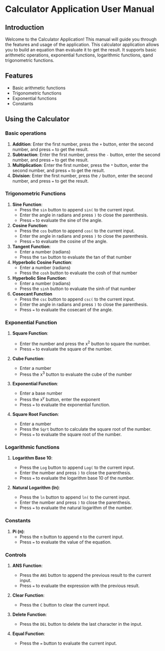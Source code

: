 # Calculator Application User Manual

## Introduction
Welcome to the Calculator Application! This manual will guide you through the features and usage of the application. 
This calculator application allows you to build an equation than evaluate it to get the result. 
It supports basic arithmetic operations, exponential functions, logarithmic functions, qand trigonometric functions.

## Features
- Basic arithmetic functions
- Trigonometric functions
- Exponential functions
- Constants

## Using the Calculator

### Basic operations
1. **Addition**: Enter the first number, press the `+` button, enter the second number, and press `=` to get the result.
2. **Subtraction**: Enter the first number, press the `-` button, enter the second number, and press `=` to get the result.
3. **Multiplication**: Enter the first number, press the `*` button, enter the second number, and press `=` to get the result.
4. **Division**: Enter the first number, press the `/` button, enter the second number, and press `=` to get the result.

### Trigonometric Functions
1. **Sine Function**:
    - Press the `sin` button to append `sin(` to the current input.
    - Enter the angle in radians and press `)` to close the parenthesis.
    - Press `=` to evaluate the sine of the angle.
2. **Cosine Function**:
    - Press the `cos` button to append `cos(` to the current input.
    - Enter the angle in radians and press `)` to close the parenthesis.
    - Press `=` to evaluate the cosine of the angle.
3. **Tangent Function**:
   - Enter a number (radians)
   - Press the `tan` button to evaluate the tan of that number
4. **Hyperbolic Cosine Function**:
    - Enter a number (radians)
    - Press the `cosh` button to evaluate the cosh of that number
5. **Hyperbolic Sine Function**:
    - Enter a number (radians)
    - Press the `sinh` button to evaluate the sinh of that number
6. **Cosecant Function**
    - Press the `csc` button to append `csc(` to the current input.
    - Enter the angle in radians and press `)` to close the parenthesis.
    - Press `=` to evaluate the cosecant of the angle.

### Exponential Function
1. **Square Function**:
    - Enter the number and press the x<sup>2</sup> button to square the number.
    - Press `=` to evaluate the square of the number.

2. **Cube Function**:
    - Enter a number
    - Press the x<sup>3</sup> button to evaluate the cube of the number

3. **Exponential Function**:
    - Enter a base number
    - Press the x<sup>y</sup> button, enter the exponent
    - Press `=` to evaluate the exponential function.

4. **Square Root Function**:
    - Enter a number
    - Press the `Sqrt` button to calculate the square root of the number.
    - Press `=` to evaluate the square root of the number.

### Logarithmic functions
1. **Logarithm Base 10**:
    - Press the `Log` button to append `Log(` to the current input.
    - Enter the number and press `)` to close the parenthesis.
    - Press `=` to evaluate the logarithm base 10 of the number.

2. **Natural Logarithm (ln)**:
    - Press the `ln` button to append `ln(` to the current input.
    - Enter the number and press `)` to close the parenthesis.
    - Press `=` to evaluate the natural logarithm of the number.

### Constants
1. **Pi (π)**:
    - Press the `π` button to append `π` to the current input.
    - Press `=` to evaluate the value of the equation.

### Controls

1. **ANS Function**:
    - Press the `ANS` button to append the previous result to the current input.
    - Press `=` to evaluate the expression with the previous result.

2. **Clear Function**:
    - Press the `C` button to clear the current input.

3. **Delete Function**:
    - Press the `DEL` button to delete the last character in the input.

4. **Equal Function**:
    - Press the `=` button to evaluate the current input.